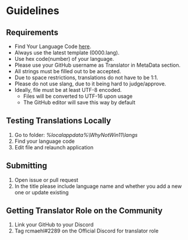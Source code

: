 # Guidelines

## Requirements

* Find Your Language Code [here](https://www.autoitscript.com/autoit3/docs/appendix/OSLangCodes.htm).
* Always use the latest template (0000.lang).
* Use hex code(number) of your language.
* Please use your GitHub username as Translator in MetaData section.
* All strings must be filled out to be accepted.
* Due to space restrictions, translations do not have to be 1:1.
* Please do not use slang, due to it being hard to judge/approve.
* Ideally, file must be at least UTF-8 encoded.
   * Files will be converted to UTF-16 upon usage
   * The GitHub editor will save this way by default

## Testing Translations Locally
1. Go to folder: *%localappdata%\WhyNotWin11\langs*
1. Find your language code
1. Edit file and relaunch application

## Submitting

1. Open issue or pull request
1. In the title please include language name and whether you add a new one or update existing

## Getting Translator Role on the Community

1. Link your GitHub to your Discord
1. Tag rcmaehl#2289 on the Official Discord for translator role

